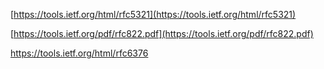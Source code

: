 [https://tools.ietf.org/html/rfc5321](https://tools.ietf.org/html/rfc5321)

[https://tools.ietf.org/pdf/rfc822.pdf](https://tools.ietf.org/pdf/rfc822.pdf)

https://tools.ietf.org/html/rfc6376


